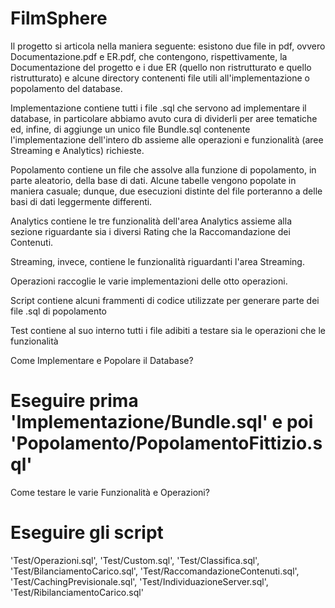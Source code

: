# FilmSphere
Il progetto si articola nella maniera seguente: esistono due file in pdf, ovvero Documentazione.pdf
e ER.pdf, che contengono, rispettivamente, la Documentazione del progetto e i due ER (quello non
ristrutturato e quello ristrutturato) e alcune directory contenenti file utili all'implementazione
o popolamento del database.

Implementazione contiene tutti i file .sql che servono ad implementare il database, in particolare
abbiamo avuto cura di dividerli per aree tematiche ed, infine, di aggiunge un unico file Bundle.sql
contenente l'implementazione dell'intero db assieme alle operazioni e funzionalità (aree Streaming e Analytics) richieste.

Popolamento contiene un file che assolve alla funzione di popolamento, in parte aleatorio, della
base di dati. Alcune tabelle vengono popolate in maniera casuale; dunque, due esecuzioni distinte
del file porteranno a delle basi di dati leggermente differenti.

Analytics contiene le tre funzionalità dell'area Analytics assieme alla sezione riguardante sia
i diversi Rating che la Raccomandazione dei Contenuti.

Streaming, invece, contiene le funzionalità riguardanti l'area Streaming.

Operazioni raccoglie le varie implementazioni delle otto operazioni.

Script contiene alcuni frammenti di codice utilizzate per generare parte dei file .sql di 
popolamento 

Test contiene al suo interno tutti i file adibiti a testare sia le operazioni che le funzionalità


Come Implementare e Popolare il Database?
 # Eseguire prima 'Implementazione/Bundle.sql' e poi 'Popolamento/PopolamentoFittizio.sql'
Come testare le varie Funzionalità e Operazioni?
 # Eseguire gli script
  'Test/Operazioni.sql', 'Test/Custom.sql', 
    'Test/Classifica.sql', 'Test/BilanciamentoCarico.sql', 
    'Test/RaccomandazioneContenuti.sql', 'Test/CachingPrevisionale.sql',
    'Test/IndividuazioneServer.sql', 'Test/RibilanciamentoCarico.sql'